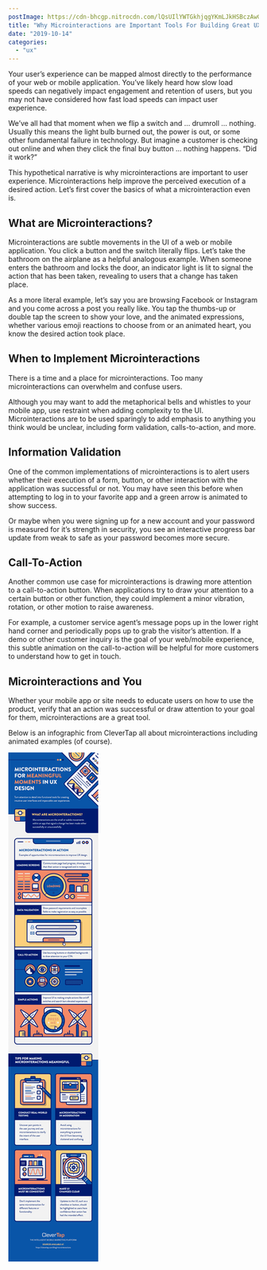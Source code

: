 ```yaml
---
postImage: https://cdn-bhcgp.nitrocdn.com/lQsUIlYWTGkhjqgYKmLJkHSBczAwGDPM/assets/static/optimized/rev-f8d7f54/wp-content/uploads/2019/08/microinteractionsblogpost.png.webp
title: "Why Microinteractions are Important Tools For Building Great UX"
date: "2019-10-14"
categories: 
  - "ux"
---
```


Your user’s experience can be mapped almost directly to the performance of your web or mobile application. You’ve likely heard how slow load speeds can negatively impact engagement and retention of users, but you may not have considered how fast load speeds can impact user experience.   

We’ve all had that moment when we flip a switch and … drumroll … nothing. Usually this means the light bulb burned out, the power is out, or some other fundamental failure in technology. But imagine a customer is checking out online and when they click the final buy button … nothing happens. “Did it work?”   

This hypothetical narrative is why microinteractions are important to user experience. Microinteractions help improve the perceived execution of a desired action. Let’s first cover the basics of what a microinteraction even is. 

## What are Microinteractions?

Microinteractions are subtle movements in the UI of a web or mobile application. You click a button and the switch literally flips. Let’s take the bathroom on the airplane as a helpful analogous example. When someone enters the bathroom and locks the door, an indicator light is lit to signal the action that has been taken, revealing to users that a change has taken place.  

As a more literal example, let’s say you are browsing Facebook or Instagram and you come across a post you really like. You tap the thumbs-up or double tap the screen to show your love, and the animated expressions, whether various emoji reactions to choose from or an animated heart, you know the desired action took place. 

## When to Implement Microinteractions 

There is a time and a place for microinteractions. Too many microinteractions can overwhelm and confuse users.   

Although you may want to add the metaphorical bells and whistles to your mobile app, use restraint when adding complexity to the UI. Microinteractions are to be used sparingly to add emphasis to anything you think would be unclear, including form validation, calls-to-action, and more. 

## Information Validation

One of the common implementations of microinteractions is to alert users whether their execution of a form, button, or other interaction with the application was successful or not. You may have seen this before when attempting to log in to your favorite app and a green arrow is animated to show success.   

Or maybe when you were signing up for a new account and your password is measured for it’s strength in security, you see an interactive progress bar update from weak to safe as your password becomes more secure. 

## Call-To-Action 

Another common use case for microinteractions is drawing more attention to a call-to-action button. When applications try to draw your attention to a certain button or other function, they could implement a minor vibration, rotation, or other motion to raise awareness.   

For example, a customer service agent’s message pops up in the lower right hand corner and periodically pops up to grab the visitor’s attention. If a demo or other customer inquiry is the goal of your web/mobile experience, this subtle animation on the call-to-action will be helpful for more customers to understand how to get in touch.

## Microinteractions and You

Whether your mobile app or site needs to educate users on how to use the product, verify that an action was successful or draw attention to your goal for them, microinteractions are a great tool.   

Below is an infographic from CleverTap all about microinteractions including animated examples (of course). 

[![](images/micro-final-min.gif)](https://clevertap.com/blog/microinteractions/)
